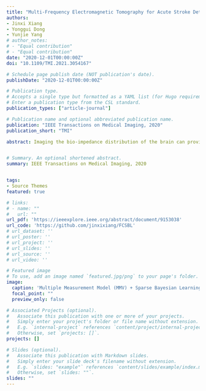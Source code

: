 ```yaml
---
title: "Multi-Frequency Electromagnetic Tomography for Acute Stroke Detection Using Frequency-Constrained Sparse Bayesian Learning"
authors:
- Jinxi Xiang
- Yonggui Dong
- Yunjie Yang
# author_notes:
# - "Equal contribution"
# - "Equal contribution"
date: "2020-12-01T00:00:00Z"
doi: "10.1109/TMI.2021.3054167"

# Schedule page publish date (NOT publication's date).
publishDate: "2020-12-01T00:00:00Z"

# Publication type.
# Accepts a single type but formatted as a YAML list (for Hugo requirements).
# Enter a publication type from the CSL standard.
publication_types: ["article-journal"]

# Publication name and optional abbreviated publication name.
publication: "IEEE Transactions on Medical Imaging, 2020"
publication_short: "TMI"

abstract: Imaging the bio-impedance distribution of the brain can provide initial diagnosis of acute stroke. This paper presents a compact and non-radiative tomographic modality, i.e. multi-frequency Electromagnetic Tomography (mfEMT), for the initial diagnosis of acute stroke. The mfEMT system consists of 12 channels of gradiometer coils with adjustable sensitivity and excitation frequency. To solve the image reconstruction problem of mfEMT, we propose an enhanced Frequency-Constrained Sparse Bayesian Learning (FC-SBL) to simultaneously reconstruct the conductivity distribution at all frequencies. Based on the Multiple Measurement Vector (MMV) model in the Sparse Bayesian Learning (SBL) framework, FC-SBL can recover the underlying distribution pattern of conductivity among multiple images by exploiting the frequency constraint information. A realistic 3D head model was established to simulate stroke detection scenarios, showing the capability of mfEMT to penetrate the highly resistive skull and improved image quality with FC-SBL. Both simulations and experiments showed that the proposed FC-SBL method is robust to noisy data for image reconstruction problems of mfEMT compared to the single measurement vector model, which is promising to detect acute strokes in the brain region with enhanced spatial resolution and in a baseline-free manner.


# Summary. An optional shortened abstract.
summary: IEEE Transactions on Medical Imaging, 2020


tags:
- Source Themes
featured: true

# links:
# - name: ""
#   url: ""
url_pdf: 'https://ieeexplore.ieee.org/abstract/document/9153038'
url_code: 'https://github.com/jinxixiang/FCSBL'
# url_dataset: ''
# url_poster: ''
# url_project: ''
# url_slides: ''
# url_source: ''
# url_video: ''

# Featured image
# To use, add an image named `featured.jpg/png` to your page's folder. 
image:
  caption: 'Multiple Measurement Model (MMV) + Sparse Bayesian Learning (SBL).'
  focal_point: ""
  preview_only: false

# Associated Projects (optional).
#   Associate this publication with one or more of your projects.
#   Simply enter your project's folder or file name without extension.
#   E.g. `internal-project` references `content/project/internal-project/index.md`.
#   Otherwise, set `projects: []`.
projects: []

# Slides (optional).
#   Associate this publication with Markdown slides.
#   Simply enter your slide deck's filename without extension.
#   E.g. `slides: "example"` references `content/slides/example/index.md`.
#   Otherwise, set `slides: ""`.
slides: ""
---
```


<!-- {{% callout note %}}
Click the *Cite* button above to demo the feature to enable visitors to import publication metadata into their reference management software.
{{% /callout %}}

{{% callout note %}}
Create your slides in Markdown - click the *Slides* button to check out the example.
{{% /callout %}} -->

<!-- Add the publication's **full text** or **supplementary notes** here. You can use rich formatting such as including [code, math, and images](https://docs.hugoblox.com/content/writing-markdown-latex/). -->

